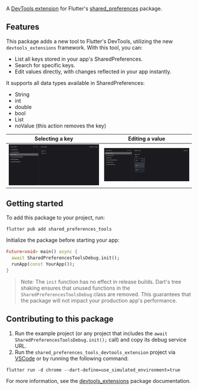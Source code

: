 A [DevTools extension](https://pub.dev/packages/devtools_extensions) for Flutter's [shared_preferences](https://pub.dev/packages/shared_preferences) package.

## Features

This package adds a new tool to Flutter's DevTools, utilizing the new `devtools_extensions` framework. With this tool, you can:

- List all keys stored in your app's SharedPreferences.
- Search for specific keys.
- Edit values directly, with changes reflected in your app instantly.

It supports all data types available in SharedPreferences:

- String
- int
- double
- bool
- List<String>
- noValue (this action removes the key)

| Selecting a key | Editing a value |
|-----------------|-----------------|
| <img src='https://raw.githubusercontent.com/adsonpleal/shared_preferences_tools/main/resources/tool_screenshot_1.png'/> | <img src='https://raw.githubusercontent.com/adsonpleal/shared_preferences_tools/main/resources/tool_screenshot_2.png'/> |

## Getting started

To add this package to your project, run:

```shell
flutter pub add shared_preferences_tools
```

Initialize the package before starting your app:

```dart
Future<void> main() async {
  await SharedPreferencesToolsDebug.init();
  runApp(const YourApp());
}
```

>Note: The `init` function has no effect in release builds. Dart's tree shaking ensures that unused functions in the `SharedPreferencesToolsDebug` class are removed. This guarantees that the package will not impact your production app's performance.

## Contributing to this package

1. Run the example project (or any project that includes the `await SharedPreferencesToolsDebug.init();` call) and copy its debug service URL.
2. Run the `shared_preferences_tools_devtools_extension` project via [VSCode](https://github.com/adsonpleal/shared_preferences_tools/blob/main/.vscode/launch.json) or by running the following command:

```shell
flutter run -d chrome --dart-define=use_simulated_environment=true
```

For more information, see the [devtools_extensions](https://pub.dev/packages/devtools_extensions) package documentation.
